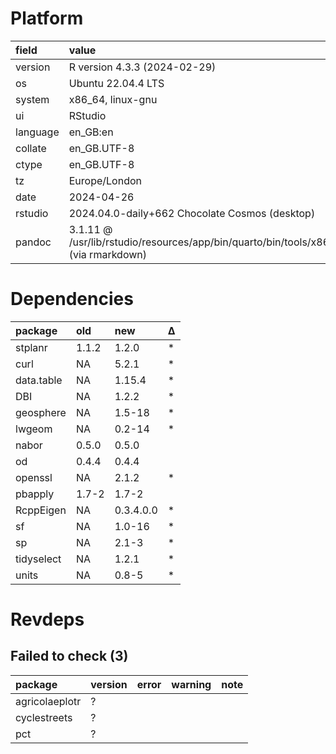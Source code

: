 # Platform

|field    |value                                                                                |
|:--------|:------------------------------------------------------------------------------------|
|version  |R version 4.3.3 (2024-02-29)                                                         |
|os       |Ubuntu 22.04.4 LTS                                                                   |
|system   |x86_64, linux-gnu                                                                    |
|ui       |RStudio                                                                              |
|language |en_GB:en                                                                             |
|collate  |en_GB.UTF-8                                                                          |
|ctype    |en_GB.UTF-8                                                                          |
|tz       |Europe/London                                                                        |
|date     |2024-04-26                                                                           |
|rstudio  |2024.04.0-daily+662 Chocolate Cosmos (desktop)                                       |
|pandoc   |3.1.11 @ /usr/lib/rstudio/resources/app/bin/quarto/bin/tools/x86_64/ (via rmarkdown) |

# Dependencies

|package    |old   |new       |Δ  |
|:----------|:-----|:---------|:--|
|stplanr    |1.1.2 |1.2.0     |*  |
|curl       |NA    |5.2.1     |*  |
|data.table |NA    |1.15.4    |*  |
|DBI        |NA    |1.2.2     |*  |
|geosphere  |NA    |1.5-18    |*  |
|lwgeom     |NA    |0.2-14    |*  |
|nabor      |0.5.0 |0.5.0     |   |
|od         |0.4.4 |0.4.4     |   |
|openssl    |NA    |2.1.2     |*  |
|pbapply    |1.7-2 |1.7-2     |   |
|RcppEigen  |NA    |0.3.4.0.0 |*  |
|sf         |NA    |1.0-16    |*  |
|sp         |NA    |2.1-3     |*  |
|tidyselect |NA    |1.2.1     |*  |
|units      |NA    |0.8-5     |*  |

# Revdeps

## Failed to check (3)

|package        |version |error |warning |note |
|:--------------|:-------|:-----|:-------|:----|
|agricolaeplotr |?       |      |        |     |
|cyclestreets   |?       |      |        |     |
|pct            |?       |      |        |     |

